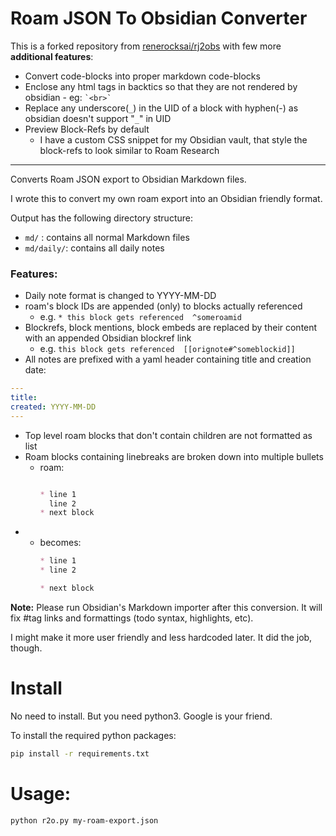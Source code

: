# Roam JSON To Obsidian Converter

This is a forked repository from [renerocksai/rj2obs](https://github.com/renerocksai/rj2obs) with few more **additional features**:

* Convert code-blocks into proper markdown code-blocks
* Enclose any html tags in backtics so that they are not rendered by obsidian - eg: `` `<br>` ``
* Replace any underscore(`_`) in the UID of a block with hyphen(-) as obsidian doesn't support "`_`" in UID
* Preview Block-Refs by default
    * I have a custom CSS snippet for my Obsidian vault, that style the block-refs to look similar to Roam Research
___

Converts Roam JSON export to Obsidian Markdown files.

I wrote this to convert my own roam export into an Obsidian friendly format.

Output has the following directory structure:

* `md/` : contains all normal Markdown files
* `md/daily/`: contains all daily notes

### Features:

* Daily note format is changed to YYYY-MM-DD
* roam's block IDs are appended (only) to blocks actually referenced
    * e.g. `* this block gets referenced  ^someroamid`
* Blockrefs, block mentions, block embeds are replaced by their content with an appended Obsidian blockref link
    * e.g. `this block gets referenced  [[orignote#^someblockid]]`
* All notes are prefixed with a yaml header containing title and creation date:
```yaml
---
title:   
created: YYYY-MM-DD
---
```

* Top level roam blocks that don't contain children are not formatted as list
* Roam blocks containing linebreaks are broken down into multiple bullets
    * roam: 
        ```markdown

        * line 1
          line 2
        * next block
        ```
*
    * becomes:
        ```markdown
        * line 1
        * line 2

        * next block
        ```

**Note:** Please run Obsidian's Markdown importer after this conversion. It will fix #tag links and formattings (todo syntax, highlights, etc).

I might make it more user friendly and less hardcoded later. It did the job, though.

# Install
No need to install. But you need python3. Google is your friend. 

To install the required python packages:

```bash
pip install -r requirements.txt
```

# Usage:
```bash
python r2o.py my-roam-export.json
```

